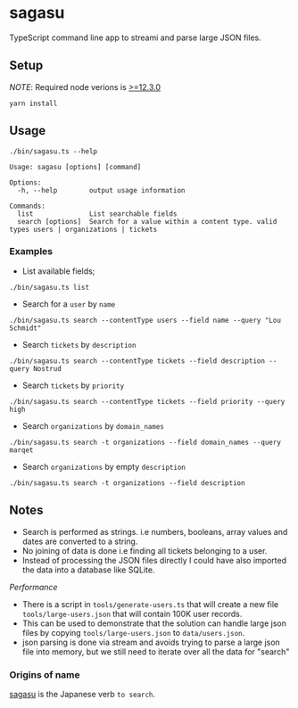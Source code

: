 # sagasu

TypeScript command line app to streami and parse large JSON files.

## Setup

*NOTE*: Required node verions is [>=12.3.0](https://nodejs.org/en/download/)

```
yarn install 
```

## Usage

`./bin/sagasu.ts --help`

```
Usage: sagasu [options] [command]

Options:
  -h, --help        output usage information

Commands:
  list              List searchable fields
  search [options]  Search for a value within a content type. valid types users | organizations | tickets
```

### Examples

* List available fields;

`./bin/sagasu.ts list`

* Search for a `user` by `name`

`./bin/sagasu.ts search --contentType users --field name --query "Lou Schmidt"`

* Search `tickets` by `description` 

`./bin/sagasu.ts search --contentType tickets --field description --query Nostrud`

* Search `tickets` by `priority` 

`./bin/sagasu.ts search --contentType tickets --field priority --query high`

* Search `organizations` by `domain_names`

`./bin/sagasu.ts search -t organizations --field domain_names --query marqet`

* Search `organizations` by empty `description`

`./bin/sagasu.ts search -t organizations --field description`

## Notes

* Search is performed as strings. i.e numbers, booleans, array values and dates are converted to a string.
* No joining of data is done i.e finding all tickets belonging to a user.
* Instead of processing the JSON files directly I could have also imported the data into 
  a database like SQLite.

*Performance*

* There is a script in `tools/generate-users.ts` that will create a new file `tools/large-users.json` that will contain 100K user records.
* This can be used to demonstrate that the solution can handle large json files by copying `tools/large-users.json` to `data/users.json`.
* json parsing is done via stream and avoids trying to parse a large json file into memory, but we still need to iterate over all the data for "search"


### Origins of name

[sagasu](https://jisho.org/word/%E6%8E%A2%E3%81%99) is the Japanese verb `to search`.